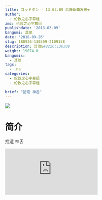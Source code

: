 ```yaml
---
title: ゴッドタン - 13.03.09 后藤新曲发布❤
author:
  - 伦敦之心字幕组
zmz: 伦敦之心字幕组
publishdate: '2013-03-09'
bangumi: 其他
date: '2018-09-26'
slug: 180926-130309-2109158
description: 其他&#8226;130309
weight: 19074.0
bangumis:
  - 其他
tags:
  - .na
categories:
  - 伦敦之心字幕组
  - 伦敦之心字幕组

brief: "拾遗 神舌"
---
```

![](https://i.imgur.com/ulc7nb8.jpg)
# 简介  
拾遗 神舌  
<div class ="resp-container">
<iframe class="testiframe" src="https://www.onln.cn/videoAd/videoAd.html?id=2109158&channelId=559535&code=7b91f7e1415de2a1a671bde5f67cd88a" frameborder=0 allowfullscreen="true" ></iframe>
</div>

